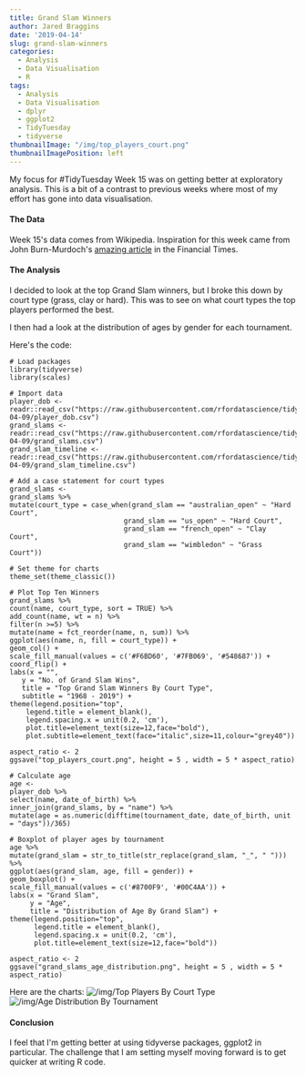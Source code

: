 ```yaml
---
title: Grand Slam Winners
author: Jared Braggins
date: '2019-04-14'
slug: grand-slam-winners
categories:
  - Analysis
  - Data Visualisation
  - R
tags:
  - Analysis
  - Data Visualisation
  - dplyr
  - ggplot2
  - TidyTuesday
  - tidyverse
thumbnailImage: "/img/top_players_court.png"
thumbnailImagePosition: left
---
```


My focus for #TidyTuesday Week 15 was on getting better at exploratory analysis. This is a bit of a contrast to previous weeks where most of my effort has gone into data visualisation.

#### The Data
Week 15's data comes from Wikipedia. Inspiration for this week came from John Burn-Murdoch's [amazing article](https://ig.ft.com/sites/visual-history-of-womens-tennis/) in the Financial Times.


#### The Analysis
I decided to look at the top Grand Slam winners, but I broke this down by court type (grass, clay or hard). This was to see on what court types the top players performed the best.

I then had a look at the distribution of ages by gender for each tournament.

Here's the code:
  ```
  # Load packages
library(tidyverse)
library(scales)

# Import data
player_dob <- readr::read_csv("https://raw.githubusercontent.com/rfordatascience/tidytuesday/master/data/2019/2019-04-09/player_dob.csv")
grand_slams <- readr::read_csv("https://raw.githubusercontent.com/rfordatascience/tidytuesday/master/data/2019/2019-04-09/grand_slams.csv")
grand_slam_timeline <- readr::read_csv("https://raw.githubusercontent.com/rfordatascience/tidytuesday/master/data/2019/2019-04-09/grand_slam_timeline.csv")

# Add a case statement for court types
grand_slams <-
  grand_slams %>%
  mutate(court_type = case_when(grand_slam == "australian_open" ~ "Hard Court",
                              grand_slam == "us_open" ~ "Hard Court",
                              grand_slam == "french_open" ~ "Clay Court",
                              grand_slam == "wimbledon" ~ "Grass Court"))

# Set theme for charts
theme_set(theme_classic())

# Plot Top Ten Winners
grand_slams %>%
count(name, court_type, sort = TRUE) %>%
add_count(name, wt = n) %>%
filter(n >=5) %>% 
mutate(name = fct_reorder(name, n, sum)) %>% 
ggplot(aes(name, n, fill = court_type)) +
geom_col() +
scale_fill_manual(values = c('#F6BD60', '#7FB069', '#548687')) +
coord_flip() +
labs(x = "", 
     y = "No. of Grand Slam Wins",
     title = "Top Grand Slam Winners By Court Type",
     subtitle = "1968 - 2019") +
theme(legend.position="top",
      legend.title = element_blank(),
      legend.spacing.x = unit(0.2, 'cm'),
      plot.title=element_text(size=12,face="bold"),
      plot.subtitle=element_text(face="italic",size=11,colour="grey40"))

aspect_ratio <- 2
ggsave("top_players_court.png", height = 5 , width = 5 * aspect_ratio)

# Calculate age
age <-
  player_dob %>%
  select(name, date_of_birth) %>% 
  inner_join(grand_slams, by = "name") %>%
  mutate(age = as.numeric(difftime(tournament_date, date_of_birth, unit = "days"))/365)

# Boxplot of player ages by tournament
age %>% 
  mutate(grand_slam = str_to_title(str_replace(grand_slam, "_", " "))) %>% 
  ggplot(aes(grand_slam, age, fill = gender)) +
  geom_boxplot() +
  scale_fill_manual(values = c('#8700F9', '#00C4AA')) +
  labs(x = "Grand Slam", 
       y = "Age",
       title = "Distribution of Age By Grand Slam") +
  theme(legend.position="top",
        legend.title = element_blank(),
        legend.spacing.x = unit(0.2, 'cm'),
        plot.title=element_text(size=12,face="bold"))

aspect_ratio <- 2
ggsave("grand_slams_age_distribution.png", height = 5 , width = 5 * aspect_ratio)
  ```

Here are the charts:
<img src="/img/top_players_court.png" title="/img/Top Players By Court Type"/>
<img src="/img/grand_slams_age_distribution.png" title="/img/Age Distribution By Tournament"/>

#### Conclusion
I feel that I'm getting better at using tidyverse packages, ggplot2 in particular. The challenge that I am setting myself moving forward is to get quicker at writing R code.